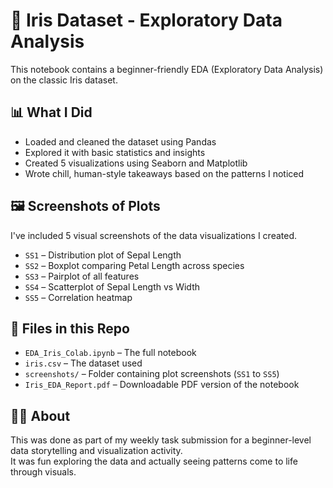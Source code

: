 # 🌼 Iris Dataset - Exploratory Data Analysis

This notebook contains a beginner-friendly EDA (Exploratory Data Analysis) on the classic Iris dataset.

## 📊 What I Did

- Loaded and cleaned the dataset using Pandas
- Explored it with basic statistics and insights
- Created 5 visualizations using Seaborn and Matplotlib
- Wrote chill, human-style takeaways based on the patterns I noticed

## 🖼️ Screenshots of Plots

I've included 5 visual screenshots of the data visualizations I created.

- `SS1` – Distribution plot of Sepal Length  
- `SS2` – Boxplot comparing Petal Length across species  
- `SS3` – Pairplot of all features  
- `SS4` – Scatterplot of Sepal Length vs Width
- `SS5` – Correlation heatmap 


## 🔗 Files in this Repo

- `EDA_Iris_Colab.ipynb` – The full notebook
- `iris.csv` – The dataset used
- `screenshots/` – Folder containing plot screenshots (`SS1` to `SS5`)
- `Iris_EDA_Report.pdf` – Downloadable PDF version of the notebook

## 🙋‍♂️ About

This was done as part of my weekly task submission for a beginner-level data storytelling and visualization activity.  
It was fun exploring the data and actually seeing patterns come to life through visuals.
